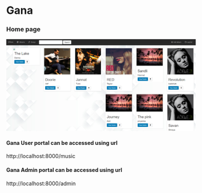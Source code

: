 #  Gana

### Home page
![Home Page](/images/firstLook.png)

#### Gana User portal can be accessed using url 
http://localhost:8000/music

#### Gana Admin portal can be accessed using url 
http://localhost:8000/admin
